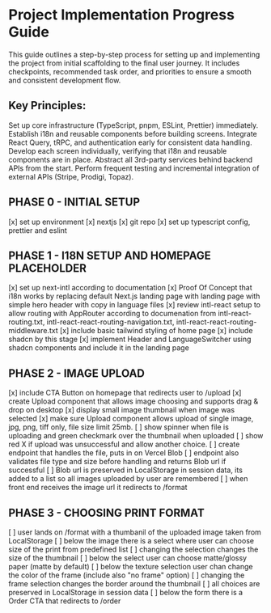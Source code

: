 # Project Implementation Progress Guide

This guide outlines a step-by-step process for setting up and implementing the project from initial scaffolding to the final user journey. It includes checkpoints, recommended task order, and priorities to ensure a smooth and consistent development flow.

## Key Principles:

Set up core infrastructure (TypeScript, pnpm, ESLint, Prettier) immediately.
Establish i18n and reusable components before building screens.
Integrate React Query, tRPC, and authentication early for consistent data handling.
Develop each screen individually, verifying that i18n and reusable components are in place.
Abstract all 3rd-party services behind backend APIs from the start.
Perform frequent testing and incremental integration of external APIs (Stripe, Prodigi, Topaz).

## PHASE 0 - INITIAL SETUP

[x] set up environment
[x] nextjs
[x] git repo
[x] set up typescript config, prettier and eslint

## PHASE 1 - I18N SETUP AND HOMEPAGE PLACEHOLDER

[x] set up next-intl according to documentation
[x] Proof Of Concept that i18n works by replacing default Next.js landing page with landing page with simple hero header with copy in language files
[x] review intl-react setup to allow routing with AppRouter according to documenation from intl-react-routing.txt, intl-react-react-routing-navigation.txt, intl-react-react-routing-middleware.txt
[x] include basic tailwind styling of home page
[x] include shadcn by this stage
[x] implement Header and LanguageSwitcher using shadcn components and include it in the landing page

## PHASE 2 - IMAGE UPLOAD

[x] include CTA Button on homepage that redirects user to /upload
[x] create Upload component that allows image choosing and supports drag & drop on desktop
[x] display small image thumbnail when image was selected
[x] make sure Upload component allows upload of single image, jpg, png, tiff only, file size limit 25mb.
[ ] show spinner when file is uploading and green checkmark over the thumbnail when uploaded
[ ] show red X if upload was unsuccessful and allow another choice.
[ ] create endpoint that handles the file, puts in on Vercel Blob
[ ] endpoint also validates file type and size before handling and returns Blob url if successful
[ ] Blob url is preserved in LocalStorage in session data, its added to a list so all images uploaded by user are remembered
[ ] when front end receives the image url it redirects to /format

## PHASE 3 - CHOOSING PRINT FORMAT

[ ] user lands on /format with a thumbanil of the uploaded image taken from LocalStorage
[ ] below the image there is a select where user can choose size of the print from predefined list
[ ] changing the selection changes the size of the thumbnail
[ ] below the select user can choose matte/glossy paper (matte by default)
[ ] below the texture selection user chan change the color of the frame (include also "no frame" option)
[ ] changing the frame selection changes the border around the thumbnail
[ ] all choices are preserved in LocalStorage in session data
[ ] below the form there is a Order CTA that redirects to /order

